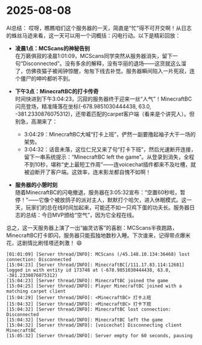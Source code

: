 # 2025-08-08

AI总结：
哎呀，瞧瞧咱们这个服务器的一天，简直是“忙”得不可开交啊！从日志的蛛丝马迹来看，这一天可以用一个词概括：闪电行动。以下是精彩回放：

- **凌晨1点：MCScans的神秘告别**  
  在万籁俱寂的凌晨1:01:09，MCScans同学突然从服务器消失，留下一句“Disconnected”。没有多余的解释，没有华丽的退场——这货就这么溜了，仿佛夜猫子被闹钟惊醒，匆匆下线去补觉。服务器瞬间陷入一片死寂，连个僵尸的呻吟都听不到。

- **下午3点：MinecraftBC的打卡传奇**  
  时间快进到下午3:04:23，沉寂的服务器终于迎来一丝“人气”！MinecraftBC闪亮登场，精准降落在坐标(-678.9851030444438, 63.0, -381.2330876075312)，还带着匹配的carpet客户端（看来是个讲究人）。但别急，高潮来了：  
  - 3:04:29：MinecraftBC大喊“打卡上班”，俨然一副要撸起袖子大干一场的架势。  
  - 3:04:32：话音未落，这位仁兄又来了句“打卡下班”，然后光速断开连接，留下一串系统提示：“MinecraftBC left the game”。从登录到消失，全程不到10秒，堪称“史上最短工作周”——连voicechat插件都来不及吐槽，就被迫断开了客户端。这效率，连末影龙都自愧不如啊！

- **服务器的小憩时刻**  
  随着MinecraftBC的闪电撤退，服务器在3:05:32宣布：“空置60秒啦，暂停！”——它像个被放鸽子的派对主人，默默打个哈欠，进入休眠模式。这一天，玩家们的总在线时间加起来，可能还不如一只鸡下蛋的功夫长。服务器日志的总结：今日MVP颁给“空气”，因为它全程在线。

总之，这一天服务器上演了一出“幽灵访客”的喜剧：MCScans半夜跑路，MinecraftBC打卡即闪，服务器只能孤独地数秒入睡。下次谁来，记得带点爆米花，这剧情比刷怪塔还刺激！ 😄

```
[01:01:09] [Server thread/INFO]: MCScans (/45.148.10.134:36468) lost connection: Disconnected
[15:04:23] [Server thread/INFO]: MinecraftBC[/111.17.83.114:12681] logged in with entity id 173748 at (-678.9851030444438, 63.0, -381.2330876075312)
[15:04:23] [Server thread/INFO]: MinecraftBC joined the game
[15:04:25] [Server thread/INFO]: Player MinecraftBC joined with a matching carpet client
[15:04:29] [Server thread/INFO]: <MinecraftBC> 打卡上班
[15:04:32] [Server thread/INFO]: <MinecraftBC> 打卡下班
[15:04:32] [Server thread/INFO]: MinecraftBC lost connection: Disconnected
[15:04:32] [Server thread/INFO]: MinecraftBC left the game
[15:04:32] [Server thread/INFO]: [voicechat] Disconnecting client MinecraftBC
[15:05:32] [Server thread/INFO]: Server empty for 60 seconds, pausing
```
